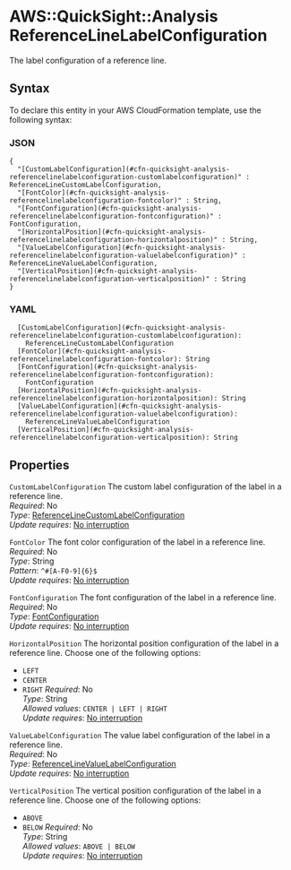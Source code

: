 # AWS::QuickSight::Analysis ReferenceLineLabelConfiguration<a name="aws-properties-quicksight-analysis-referencelinelabelconfiguration"></a>

The label configuration of a reference line\.

## Syntax<a name="aws-properties-quicksight-analysis-referencelinelabelconfiguration-syntax"></a>

To declare this entity in your AWS CloudFormation template, use the following syntax:

### JSON<a name="aws-properties-quicksight-analysis-referencelinelabelconfiguration-syntax.json"></a>

```
{
  "[CustomLabelConfiguration](#cfn-quicksight-analysis-referencelinelabelconfiguration-customlabelconfiguration)" : ReferenceLineCustomLabelConfiguration,
  "[FontColor](#cfn-quicksight-analysis-referencelinelabelconfiguration-fontcolor)" : String,
  "[FontConfiguration](#cfn-quicksight-analysis-referencelinelabelconfiguration-fontconfiguration)" : FontConfiguration,
  "[HorizontalPosition](#cfn-quicksight-analysis-referencelinelabelconfiguration-horizontalposition)" : String,
  "[ValueLabelConfiguration](#cfn-quicksight-analysis-referencelinelabelconfiguration-valuelabelconfiguration)" : ReferenceLineValueLabelConfiguration,
  "[VerticalPosition](#cfn-quicksight-analysis-referencelinelabelconfiguration-verticalposition)" : String
}
```

### YAML<a name="aws-properties-quicksight-analysis-referencelinelabelconfiguration-syntax.yaml"></a>

```
  [CustomLabelConfiguration](#cfn-quicksight-analysis-referencelinelabelconfiguration-customlabelconfiguration): 
    ReferenceLineCustomLabelConfiguration
  [FontColor](#cfn-quicksight-analysis-referencelinelabelconfiguration-fontcolor): String
  [FontConfiguration](#cfn-quicksight-analysis-referencelinelabelconfiguration-fontconfiguration): 
    FontConfiguration
  [HorizontalPosition](#cfn-quicksight-analysis-referencelinelabelconfiguration-horizontalposition): String
  [ValueLabelConfiguration](#cfn-quicksight-analysis-referencelinelabelconfiguration-valuelabelconfiguration): 
    ReferenceLineValueLabelConfiguration
  [VerticalPosition](#cfn-quicksight-analysis-referencelinelabelconfiguration-verticalposition): String
```

## Properties<a name="aws-properties-quicksight-analysis-referencelinelabelconfiguration-properties"></a>

`CustomLabelConfiguration`  <a name="cfn-quicksight-analysis-referencelinelabelconfiguration-customlabelconfiguration"></a>
The custom label configuration of the label in a reference line\.  
*Required*: No  
*Type*: [ReferenceLineCustomLabelConfiguration](aws-properties-quicksight-analysis-referencelinecustomlabelconfiguration.md)  
*Update requires*: [No interruption](https://docs.aws.amazon.com/AWSCloudFormation/latest/UserGuide/using-cfn-updating-stacks-update-behaviors.html#update-no-interrupt)

`FontColor`  <a name="cfn-quicksight-analysis-referencelinelabelconfiguration-fontcolor"></a>
The font color configuration of the label in a reference line\.  
*Required*: No  
*Type*: String  
*Pattern*: `^#[A-F0-9]{6}$`  
*Update requires*: [No interruption](https://docs.aws.amazon.com/AWSCloudFormation/latest/UserGuide/using-cfn-updating-stacks-update-behaviors.html#update-no-interrupt)

`FontConfiguration`  <a name="cfn-quicksight-analysis-referencelinelabelconfiguration-fontconfiguration"></a>
The font configuration of the label in a reference line\.  
*Required*: No  
*Type*: [FontConfiguration](aws-properties-quicksight-analysis-fontconfiguration.md)  
*Update requires*: [No interruption](https://docs.aws.amazon.com/AWSCloudFormation/latest/UserGuide/using-cfn-updating-stacks-update-behaviors.html#update-no-interrupt)

`HorizontalPosition`  <a name="cfn-quicksight-analysis-referencelinelabelconfiguration-horizontalposition"></a>
The horizontal position configuration of the label in a reference line\. Choose one of the following options:  
+  `LEFT` 
+  `CENTER` 
+  `RIGHT` 
*Required*: No  
*Type*: String  
*Allowed values*: `CENTER | LEFT | RIGHT`  
*Update requires*: [No interruption](https://docs.aws.amazon.com/AWSCloudFormation/latest/UserGuide/using-cfn-updating-stacks-update-behaviors.html#update-no-interrupt)

`ValueLabelConfiguration`  <a name="cfn-quicksight-analysis-referencelinelabelconfiguration-valuelabelconfiguration"></a>
The value label configuration of the label in a reference line\.  
*Required*: No  
*Type*: [ReferenceLineValueLabelConfiguration](aws-properties-quicksight-analysis-referencelinevaluelabelconfiguration.md)  
*Update requires*: [No interruption](https://docs.aws.amazon.com/AWSCloudFormation/latest/UserGuide/using-cfn-updating-stacks-update-behaviors.html#update-no-interrupt)

`VerticalPosition`  <a name="cfn-quicksight-analysis-referencelinelabelconfiguration-verticalposition"></a>
The vertical position configuration of the label in a reference line\. Choose one of the following options:  
+  `ABOVE` 
+  `BELOW` 
*Required*: No  
*Type*: String  
*Allowed values*: `ABOVE | BELOW`  
*Update requires*: [No interruption](https://docs.aws.amazon.com/AWSCloudFormation/latest/UserGuide/using-cfn-updating-stacks-update-behaviors.html#update-no-interrupt)
